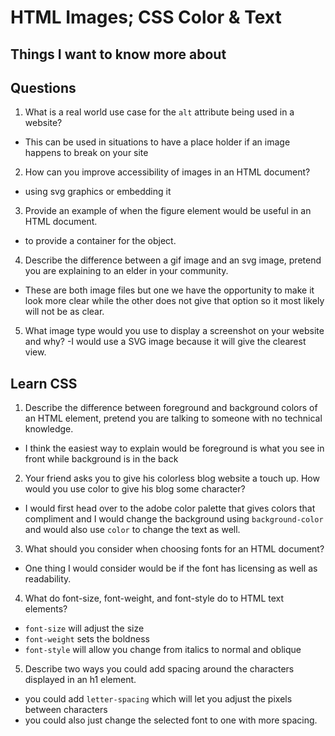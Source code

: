 # HTML Images; CSS Color & Text

## Things I want to know more about

## Questions

1. What is a real world
use case for the `alt` attribute being used in a website?
- This can be used in situations to have a place holder if an image happens to break on your site
2. How can you improve accessibility of images in an HTML document?
- using svg graphics or embedding it
3. Provide an example of when the figure element would be useful in an HTML document.
- to provide a container for the object.
4. Describe the difference between a gif image and an svg image, pretend you are explaining to an elder in your community.
- These are both image files but one we have the opportunity to make it look more clear while the other does not give that option so it most likely will not be as clear.
5. What image type would you use to display a screenshot on your website and why?
-I would use a SVG image because it will give the clearest view.

## Learn CSS

1. Describe the difference between foreground and background colors of an HTML element, pretend you are talking to someone with no technical knowledge.
- I think the easiest way to explain would be foreground is what you see in front while background is in the back
2. Your friend asks you to give his colorless blog website a touch up. How would you use color to give his blog some character?
- I would first head over to the adobe color palette that gives colors that compliment and I would change the background using `background-color` and would also use `color` to change the text as well.
3. What should you consider when choosing fonts for an HTML document?
- One thing I would consider would be if the font has licensing as well as readability.
4. What do font-size, font-weight, and font-style do to HTML text elements? 
- `font-size` will adjust the size
 - `font-weight` sets the boldness
 - `font-style` will allow you change from italics to normal and oblique
5. Describe two ways you could add spacing around the characters displayed in an h1 element.
- you could add `letter-spacing` which will let you adjust the pixels between characters
- you could also just change the selected font to one with more spacing.